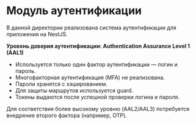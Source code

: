 # Модуль аутентификации

В данной директории реализована система аутентификации для приложения на NestJS.

**Уровень доверия аутентификации: Authentication Assurance Level 1 (AAL1)**

- Используется только один фактор аутентификации — логин и пароль.
- Многофакторная аутентификация (MFA) не реализована.
- Пароли хранятся с хэшированием.
- Для защиты маршрутов используется guard.
- Токены выдаются после успешной проверки логина и пароля.

Для соответствия более высокому уровню (AAL2/AAL3) потребуется внедрение второго фактора (например, OTP).
